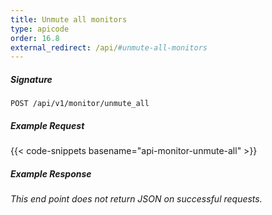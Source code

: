 ```yaml
---
title: Unmute all monitors
type: apicode
order: 16.8
external_redirect: /api/#unmute-all-monitors
---
```


##### Signature

`POST /api/v1/monitor/unmute_all`

##### Example Request

{{< code-snippets basename="api-monitor-unmute-all" >}}

##### Example Response

_This end point does not return JSON on successful requests._
